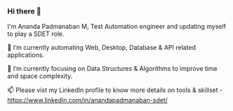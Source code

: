 ### Hi there 👋

I'm Ananda Padmanaban M, Test Automation engineer and updating myself to play a SDET role. 

🔭 I’m currently automating Web, Desktop, Database & API related applications.

🌱 I’m currently focusing on Data Structures & Algorithms to improve time and space complexity.

📫 Please vist my LinkedIn profile to know more details on tools & skillset - https://www.linkedin.com/in/anandapadmanaban-sdet/
